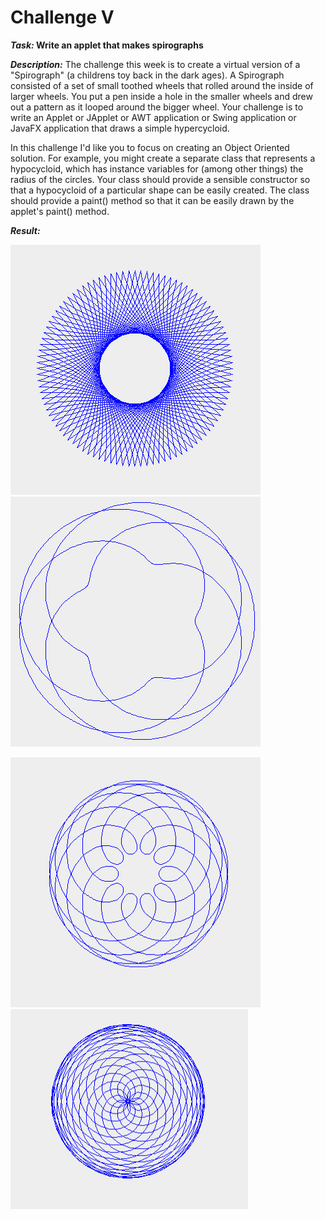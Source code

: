 # Challenge V

**_Task:_ Write an applet that makes spirographs**

***Description:*** The challenge this week is to create a virtual version of a "Spirograph" (a childrens toy back in the dark ages). A Spirograph consisted of a set of small toothed wheels that rolled around the inside of larger wheels. You put a pen inside a hole in the smaller wheels and drew out a pattern as it looped around the bigger wheel. Your challenge is to write an Applet or JApplet or AWT application or Swing application or JavaFX application that draws a simple hypercycloid.

In this challenge I'd like you to focus on creating an Object Oriented solution. For example, you might create a separate class that represents a hypocycloid, which has instance variables for (among other things) the radius of the circles. Your class should provide a sensible constructor so that a hypocycloid of a particular shape can be easily created. The class should provide a paint() method so that it can be easily drawn by the applet's paint() method.

***Result:***
<p float="left">
  <img src="https://github.com/ransaked1/SpaceCadets-COMP1202/blob/master/Challenge5/spiro1.png" width="400" height="400" />
  <img src="https://github.com/ransaked1/SpaceCadets-COMP1202/blob/master/Challenge5/spiro4.png" width="400" height="400" /> 
</p>

<p float="left">
  <img src="https://github.com/ransaked1/SpaceCadets-COMP1202/blob/master/Challenge5/spiro2.png" width="400" height="400" />
  <img src="https://github.com/ransaked1/SpaceCadets-COMP1202/blob/master/Challenge5/spiro3.png" width="380" height="320" /> 
</p>
